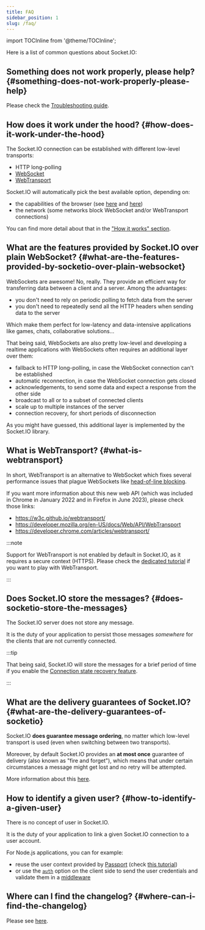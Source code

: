 ```yaml
---
title: FAQ
sidebar_position: 1
slug: /faq/
---
```


import TOCInline from '@theme/TOCInline';

Here is a list of common questions about Socket.IO:

<TOCInline toc={toc} />

## Something does not work properly, please help? {#something-does-not-work-properly-please-help}

Please check the [Troubleshooting guide](../01-Documentation/troubleshooting.md).

## How does it work under the hood? {#how-does-it-work-under-the-hood}

The Socket.IO connection can be established with different low-level transports:

- HTTP long-polling
- [WebSocket](https://developer.mozilla.org/en-US/docs/Web/API/WebSockets_API)
- [WebTransport](https://developer.mozilla.org/en-US/docs/Web/API/WebTransport_API)

Socket.IO will automatically pick the best available option, depending on:

- the capabilities of the browser (see [here](https://caniuse.com/websockets) and [here](https://caniuse.com/webtransport))
- the network (some networks block WebSocket and/or WebTransport connections)

You can find more detail about that in the ["How it works" section](../01-Documentation/how-it-works.md).

## What are the features provided by Socket.IO over plain WebSocket? {#what-are-the-features-provided-by-socketio-over-plain-websocket}

WebSockets are awesome! No, really. They provide an efficient way for transferring data between a client and a server. Among the advantages:

- you don't need to rely on periodic polling to fetch data from the server
- you don't need to repeatedly send all the HTTP headers when sending data to the server

Which make them perfect for low-latency and data-intensive applications like games, chats, collaborative solutions...

That being said, WebSockets are also pretty low-level and developing a realtime applications with WebSockets often requires an additional layer over them:

- fallback to HTTP long-polling, in case the WebSocket connection can't be established
- automatic reconnection, in case the WebSocket connection gets closed
- acknowledgements, to send some data and expect a response from the other side
- broadcast to all or to a subset of connected clients
- scale up to multiple instances of the server
- connection recovery, for short periods of disconnection

As you might have guessed, this additional layer is implemented by the Socket.IO library.

## What is WebTransport? {#what-is-webtransport}

In short, WebTransport is an alternative to WebSocket which fixes several performance issues that plague WebSockets like [head-of-line blocking](https://en.wikipedia.org/wiki/Head-of-line_blocking).

If you want more information about this new web API (which was included in Chrome in January 2022 and in Firefox in June 2023), please check those links:

- https://w3c.github.io/webtransport/
- https://developer.mozilla.org/en-US/docs/Web/API/WebTransport
- https://developer.chrome.com/articles/webtransport/

:::note

Support for WebTransport is not enabled by default in Socket.IO, as it requires a secure context (HTTPS). Please check the [dedicated tutorial](/get-started/webtransport) if you want to play with WebTransport.

:::

## Does Socket.IO store the messages? {#does-socketio-store-the-messages}

The Socket.IO server does not store any message.

It is the duty of your application to persist those messages *somewhere* for the clients that are not currently connected.

:::tip

That being said, Socket.IO will store the messages for a brief period of time if you enable the [Connection state recovery feature](../01-Documentation/connection-state-recovery.md).

:::

## What are the delivery guarantees of Socket.IO? {#what-are-the-delivery-guarantees-of-socketio}

Socket.IO **does guarantee message ordering**, no matter which low-level transport is used (even when switching between two transports).

Moreover, by default Socket.IO provides an **at most once** guarantee of delivery (also known as "fire and forget"), which means that under certain circumstances a message might get lost and no retry will be attempted.

More information about this [here](../01-Documentation/delivery-guarantees.md).

## How to identify a given user? {#how-to-identify-a-given-user}

There is no concept of user in Socket.IO.

It is the duty of your application to link a given Socket.IO connection to a user account.

For Node.js applications, you can for example:

- reuse the user context provided by [Passport](https://www.passportjs.org/) (check [this tutorial](/how-to/use-with-express-session))
- or use the [`auth`](../../client-options.md#auth) option on the client side to send the user credentials and validate them in a [middleware](../02-Server/middlewares.md)

## Where can I find the changelog? {#where-can-i-find-the-changelog}

Please see [here](../../changelog/index.md).
